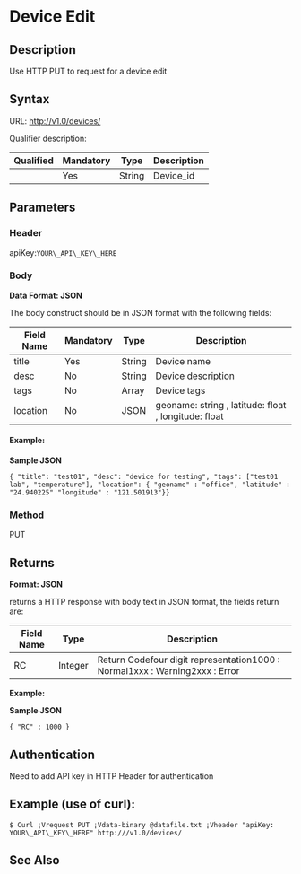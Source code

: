 # Device Edit

## Description

Use HTTP PUT to request for a device edit

## Syntax

URL: http://v1.0/devices/

Qualifier description:

| Qualified | Mandatory | Type | Description |
| --- | --- | --- | --- |
|  | Yes | String | Device\_id |

## Parameters

### Header

apiKey:`YOUR\_API\_KEY\_HERE`

### Body

**Data Format: JSON**

The body construct should be in JSON format with the following fields:

| Field Name | Mandatory | Type | Description |
| --- | --- | --- | --- |
| title | Yes | String | Device name |
| desc | No | String | Device description |
| tags | No | Array | Device tags |
| location | No | JSON | geoname: string , latitude: float , longitude: float  |

#### Example:

**Sample JSON**

```
{ "title": "test01", "desc": "device for testing", "tags": ["test01 lab", "temperature"], "location": { "geoname" : "office", "latitude" : "24.940225" "longitude" : "121.501913"}}
```

### Method

PUT

## Returns

**Format: JSON**

returns a HTTP response with body text in JSON format, the fields return are:

| Field Name | Type | Description |
| --- | --- | --- |
| RC | Integer | Return Codefour digit representation1000 : Normal1xxx : Warning2xxx : Error |

**Example:**

**Sample JSON**

```
{ "RC" : 1000 }
```

## Authentication

Need to add API key in HTTP Header for authentication

## Example (use of curl):

```
$ Curl ¡Vrequest PUT ¡Vdata-binary @datafile.txt ¡Vheader "apiKey: YOUR\_API\_KEY\_HERE" http:///v1.0/devices/
```

## See Also


